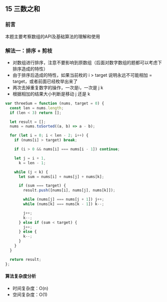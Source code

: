 ## 15 三数之和

### 前言
本题主要考察数组的API及基础算法的理解和使用


### 解法一：排序 + 剪枝
- 对数组进行排序，注意不要影响到原数组（后面对数字数组的题都可以考虑下排序造成的特性）
- 由于排序后造成的特性，如果当前枚的 i > target 说明永远不可能相加 = target，或者前面已经枚举出来了
- 两次去掉重复数字的操作，一次是i，一次是 j k
- 根据相加的结果大小判断是移动 j 还是 k


```js
var threeSum = function (nums, target = 0) {
  const len = nums.length;
  if (len < 3) return [];

  let result = [];
  nums = nums.toSorted((a, b) => a - b);

  for (let i = 0; i < len - 2; i++) {
    if (nums[i] > target) break;

    if (i > 0 && nums[i] === nums[i - 1]) continue;

    let j = i + 1,
      k = len - 1;

    while (j < k) {
      let sum = nums[i] + nums[j] + nums[k];

      if (sum === target) {
        result.push([nums[i], nums[j], nums[k]]);

        while (nums[j] === nums[j + 1]) j++;
        while (nums[k] === nums[k - 1]) k--;

        j++;
        k--;
      } else if (sum < target) {
        j++;
      } else {
        k--;
      }
    }
  }

  return result;
};
```

#### 算法复杂度分析
- 时间复杂度：O(n)
- 空间复杂度：O(1) 
&nbsp;
    